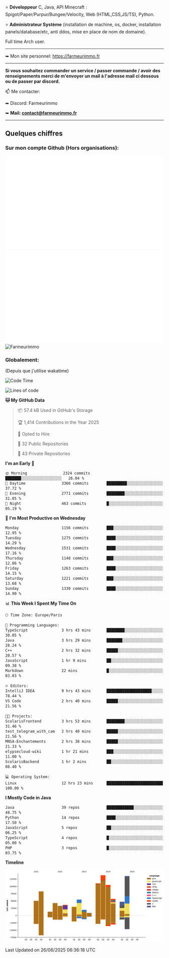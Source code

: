 ⭐ **Développeur** C, Java, API Minecraft : Spigot/Paper/Purpur/Bungee/Velocity, Web (HTML,CSS,JS/TS), Python.

⭐ **Administrateur Système** (installation de machine, os, docker, installation panels/database/etc, anti ddos, mise en place de nom de domaine).

Full time Arch user.

---

➥ Mon site personnel: https://farmeurimmo.fr

---

**Si vous souhaitez commander un service / passer commande / avoir des renseignements merci de m'envoyer un mail à l'adresse mail ci dessous ou de passer par discord.**

📫 Me contacter:
 
   ➥ Discord: Farmeurimmo
   
   ➥ **Mail: contact@farmeurimmo.fr**

---
## Quelques chiffres

### Sur mon compte Github (Hors organisations):

<a href="https://github.com/Farmeurimmo/github-stats">
<img src="https://github.com/Farmeurimmo/github-stats/blob/master/generated/overview.svg#gh-dark-mode-only" />
<img src="https://github.com/Farmeurimmo/github-stats/blob/master/generated/languages.svg#gh-dark-mode-only" />
</a>

<img src="https://komarev.com/ghpvc/?username=Farmeurimmo" alt="Farmeurimmo" />

### Globalement:

(Depuis que j'utilise wakatime)
<!--START_SECTION:waka-->
![Code Time](http://img.shields.io/badge/Code%20Time-2%2C129%20hrs%2019%20mins-blue)

![Lines of code](https://img.shields.io/badge/From%20Hello%20World%20I%27ve%20Written-968.1%20thousand%20lines%20of%20code-blue)

**🐱 My GitHub Data** 

> 📦 57.4 kB Used in GitHub's Storage 
 > 
> 🏆 1,414 Contributions in the Year 2025
 > 
> 💼 Opted to Hire
 > 
> 📜 32 Public Repositories 
 > 
> 🔑 43 Private Repositories 
 > 
**I'm an Early 🐤** 

```text
🌞 Morning                2324 commits        ███████░░░░░░░░░░░░░░░░░░   26.04 % 
🌆 Daytime                3366 commits        █████████░░░░░░░░░░░░░░░░   37.72 % 
🌃 Evening                2771 commits        ████████░░░░░░░░░░░░░░░░░   31.05 % 
🌙 Night                  463 commits         █░░░░░░░░░░░░░░░░░░░░░░░░   05.19 % 
```
📅 **I'm Most Productive on Wednesday** 

```text
Monday                   1156 commits        ███░░░░░░░░░░░░░░░░░░░░░░   12.95 % 
Tuesday                  1275 commits        ████░░░░░░░░░░░░░░░░░░░░░   14.29 % 
Wednesday                1531 commits        ████░░░░░░░░░░░░░░░░░░░░░   17.16 % 
Thursday                 1148 commits        ███░░░░░░░░░░░░░░░░░░░░░░   12.86 % 
Friday                   1263 commits        ████░░░░░░░░░░░░░░░░░░░░░   14.15 % 
Saturday                 1221 commits        ███░░░░░░░░░░░░░░░░░░░░░░   13.68 % 
Sunday                   1330 commits        ████░░░░░░░░░░░░░░░░░░░░░   14.90 % 
```


📊 **This Week I Spent My Time On** 

```text
🕑︎ Time Zone: Europe/Paris

💬 Programming Languages: 
TypeScript               3 hrs 43 mins       ████████░░░░░░░░░░░░░░░░░   30.05 % 
Java                     3 hrs 29 mins       ███████░░░░░░░░░░░░░░░░░░   28.24 % 
C++                      2 hrs 32 mins       █████░░░░░░░░░░░░░░░░░░░░   20.57 % 
JavaScript               1 hr 9 mins         ██░░░░░░░░░░░░░░░░░░░░░░░   09.38 % 
Markdown                 22 mins             █░░░░░░░░░░░░░░░░░░░░░░░░   03.03 % 

🔥 Editors: 
IntelliJ IDEA            9 hrs 43 mins       ████████████████████░░░░░   78.44 % 
VS Code                  2 hrs 40 mins       █████░░░░░░░░░░░░░░░░░░░░   21.56 % 

🐱‍💻 Projects: 
ScolarisFrontend         3 hrs 53 mins       ████████░░░░░░░░░░░░░░░░░   31.46 % 
test_telegram_with_cam   2 hrs 40 mins       █████░░░░░░░░░░░░░░░░░░░░   21.56 % 
MNSA-Enchantements       2 hrs 38 mins       █████░░░░░░░░░░░░░░░░░░░░   21.33 % 
elypsecloud-wiki         1 hr 21 mins        ███░░░░░░░░░░░░░░░░░░░░░░   11.00 % 
ScolarisBackend          1 hr 2 mins         ██░░░░░░░░░░░░░░░░░░░░░░░   08.40 % 

💻 Operating System: 
Linux                    12 hrs 23 mins      █████████████████████████   100.00 % 
```

**I Mostly Code in Java** 

```text
Java                     39 repos            ████████████░░░░░░░░░░░░░   48.75 % 
Python                   14 repos            ████░░░░░░░░░░░░░░░░░░░░░   17.50 % 
JavaScript               5 repos             ██░░░░░░░░░░░░░░░░░░░░░░░   06.25 % 
TypeScript               4 repos             █░░░░░░░░░░░░░░░░░░░░░░░░   05.00 % 
PHP                      3 repos             █░░░░░░░░░░░░░░░░░░░░░░░░   03.75 % 
```



**Timeline**

![Lines of Code chart](https://raw.githubusercontent.com/Farmeurimmo/Farmeurimmo/main/assets/bar_graph.png)


 Last Updated on 26/06/2025 06:36:18 UTC
<!--END_SECTION:waka-->
